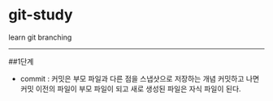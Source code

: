 # git-study
learn git branching 

***
##1단계  
* commit : 커밋은 부모 파일과 다른 점을 스냅샷으로 저장하는 개념  커밋하고 나면 커밋 이전의 파일이 부모 파일이 되고 새로 생성된 파일은 자식 파일이 된다.
